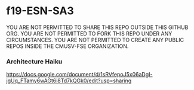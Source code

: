 # f19-ESN-SA3
YOU ARE NOT PERMITTED TO SHARE THIS REPO OUTSIDE THIS GITHUB ORG. YOU ARE NOT PERMITTED TO FORK THIS REPO UNDER ANY CIRCUMSTANCES. YOU ARE NOT PERMITTED TO CREATE ANY PUBLIC REPOS INSIDE THE CMUSV-FSE ORGANIZATION.

### Architecture Haiku
https://docs.google.com/document/d/1sRVfepoJ5x06aDgI-jgUq_FTamy6wAGt6i8Td7kQGk0/edit?usp=sharing